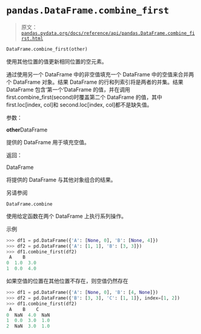 # `pandas.DataFrame.combine_first`

> 原文：[`pandas.pydata.org/docs/reference/api/pandas.DataFrame.combine_first.html`](https://pandas.pydata.org/docs/reference/api/pandas.DataFrame.combine_first.html)

```py
DataFrame.combine_first(other)
```

使用其他位置的值更新相同位置的空元素。

通过使用另一个 DataFrame 中的非空值填充一个 DataFrame 中的空值来合并两个 DataFrame 对象。结果 DataFrame 的行和列索引将是两者的并集。结果 DataFrame 包含‘第一个’DataFrame 的值，并在调用 first.combine_first(second)时覆盖第二个 DataFrame 的值，其中 first.loc[index, col]和 second.loc[index, col]都不是缺失值。

参数：

**other**DataFrame

提供的 DataFrame 用于填充空值。

返回：

DataFrame

将提供的 DataFrame 与其他对象组合的结果。

另请参阅

`DataFrame.combine`

使用给定函数在两个 DataFrame 上执行系列操作。

示例

```py
>>> df1 = pd.DataFrame({'A': [None, 0], 'B': [None, 4]})
>>> df2 = pd.DataFrame({'A': [1, 1], 'B': [3, 3]})
>>> df1.combine_first(df2)
 A    B
0  1.0  3.0
1  0.0  4.0 
```

如果空值的位置在其他位置不存在，则空值仍然存在

```py
>>> df1 = pd.DataFrame({'A': [None, 0], 'B': [4, None]})
>>> df2 = pd.DataFrame({'B': [3, 3], 'C': [1, 1]}, index=[1, 2])
>>> df1.combine_first(df2)
 A    B    C
0  NaN  4.0  NaN
1  0.0  3.0  1.0
2  NaN  3.0  1.0 
```

